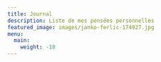 ```yaml
---
title: Journal
description: Liste de mes pensées personnelles
featured_image: images/janko-ferlic-174927.jpg
menu:
  main:
    weight: -10
---
```

